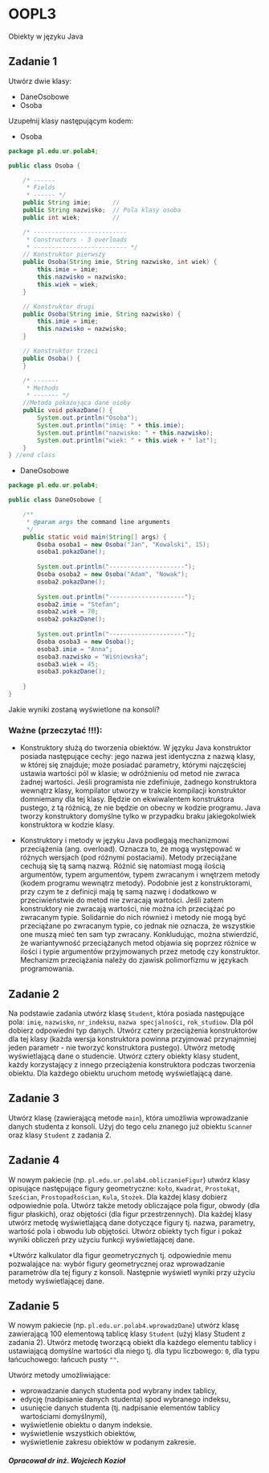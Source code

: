 ﻿# OOPL3
Obiekty w języku Java

## Zadanie 1
Utwórz dwie klasy:

* DaneOsobowe
* Osoba


Uzupełnij klasy następującym kodem:
* Osoba

```java
package pl.edu.ur.polab4;

public class Osoba {

    /* ------
     * Fields
     * ------ */
    public String imie;      //
    public String nazwisko;  // Pola klasy osoba
    public int wiek;         //

    /* --------------------------
     * Constructors - 3 overloads
     * -------------------------- */
    // Konstruktor pierwszy
    public Osoba(String imie, String nazwisko, int wiek) {
        this.imie = imie;
        this.nazwisko = nazwisko;
        this.wiek = wiek;
    }

    // Konstruktor drugi
    public Osoba(String imie, String nazwisko) {
        this.imie = imie;
        this.nazwisko = nazwisko;
    }

    // Konstruktor trzeci
    public Osoba() {
    }

    /* -------
     * Methods
     * ------- */
    //Metoda pokazująca dane osoby
    public void pokazDane() {
        System.out.println("Osoba");
        System.out.println("imię: " + this.imie);
        System.out.println("nazwisko: " + this.nazwisko);
        System.out.println("wiek: " + this.wiek + " lat");
    }
} //end class
```

* DaneOsobowe

```java
package pl.edu.ur.polab4;

public class DaneOsobowe {

    /**
     * @param args the command line arguments
     */
    public static void main(String[] args) {
        Osoba osoba1 = new Osoba("Jan", "Kowalski", 15);
        osoba1.pokazDane();
        
        System.out.println("---------------------");
        Osoba osoba2 = new Osoba("Adam", "Nowak");
        osoba2.pokazDane();
        
        System.out.println("---------------------");
        osoba2.imie = "Stefan";
        osoba2.wiek = 70;
        osoba2.pokazDane();
        
        System.out.println("---------------------");
        Osoba osoba3 = new Osoba();
        osoba3.imie = "Anna";
        osoba3.nazwisko = "Wiśniewska";
        osoba3.wiek = 45;
        osoba3.pokazDane();
        
    }
}

```

Jakie wyniki zostaną wyświetlone na konsoli?

### Ważne (przeczytać !!!):

* Konstruktory służą do tworzenia obiektów. W języku Java konstruktor posiada następujące cechy: jego nazwa jest identyczna z nazwą klasy, w której się znajduje; może posiadać parametry, którymi najczęściej ustawia wartości pól w klasie; w odróżnieniu od metod nie zwraca żadnej wartości. Jeśli programista nie zdefiniuje, żadnego konstruktora wewnątrz klasy, kompilator utworzy w trakcie kompilacji konstruktor domniemany dla tej klasy. Będzie on ekwiwalentem konstruktora pustego, z tą różnicą, że nie będzie on obecny w kodzie programu. Java tworzy konstruktory domyślne tylko w przypadku braku jakiegokolwiek konstruktora w kodzie klasy. 

* Konstruktory i metody w języku Java podlegają mechanizmowi przeciążenia (ang. overload). Oznacza to, że mogą występować w różnych wersjach (pod różnymi postaciami). Metody przeciążane cechują się tą samą nazwą. Różnić się natomiast mogą ilością argumentów, typem argumentów, typem zwracanym i wnętrzem metody (kodem programu wewnątrz metody). Podobnie jest z konstruktorami, przy czym te z definicji mają tę samą nazwę i dodatkowo w przeciwieństwie do metod nie zwracają wartości. Jeśli zatem konstruktory nie zwracają wartości, nie można ich przeciążać po zwracanym typie. Solidarnie do nich również i metody nie mogą być przeciążane po zwracanym typie, co jednak nie oznacza, że wszystkie one muszą mieć ten sam typ zwracany. Konkludując, można stwierdzić, że wariantywność przeciążanych metod objawia się poprzez różnice w ilości i typie argumentów przyjmowanych przez metodę czy konstruktor. Mechanizm przeciążania należy do zjawisk polimorfizmu w językach programowania.

## Zadanie 2
Na podstawie zadania utwórz klasę `Student`, która posiada następujące pola: `imię`, `nazwisko`, `nr_indeks`u, `nazwa specjalności`, `rok_studiow`. Dla pól dobierz odpowiedni typ danych. Utwórz cztery przeciążenia konstruktorów dla tej klasy (każda wersja konstruktora powinna przyjmować przynajmniej jeden parametr -  nie tworzyć konstruktora pustego). Utwórz metodę wyświetlającą dane o studencie. Utwórz cztery obiekty klasy student, każdy korzystający z innego przeciążenia konstruktora podczas tworzenia obiektu. Dla każdego obiektu uruchom metodę wyświetlającą dane.

## Zadanie 3
Utwórz klasę (zawierającą metode `main`), która umożliwia wprowadzanie danych studenta z konsoli. Użyj do tego celu znanego już obiektu `Scanne`r oraz klasy `Student` z zadania 2.

## Zadanie 4
W nowym pakiecie (np. `pl.edu.ur.polab4.obliczanieFigur`) utwórz klasy opisujące następujące figury geometryczne: `Koło`, `Kwadrat`, `Prostokąt`, `Sześcian`, `Prostopadłościan`, `Kula`, `Stożek`. Dla każdej klasy dobierz odpowiednie pola. Utwórz także metody obliczające pola figur, obwody (dla figur płaskich), oraz objętości (dla figur przestrzennych). Dla każdej klasy utwórz metodę wyświetlającą dane dotyczące figury tj. nazwa, parametry, wartość pola i obwodu lub objętości. Utwórz obiekty tych figur i pokaż wyniki obliczeń przy użyciu funkcji wyświetlającej dane.

*Utwórz kalkulator dla figur geometrycznych tj. odpowiednie menu pozwalające na: wybór figury geometrycznej oraz wprowadzanie parametrów dla tej figury z konsoli. Następnie wyświetl wyniki przy użyciu metody wyświetlającej dane. 

## Zadanie 5
W nowym pakiecie (np. `pl.edu.ur.polab4.wprowadzDane`) utwórz klasę zawierającą 100 elementową tablicę klasy `Student` (użyj klasy Student z zadania 2). Utwórz metodę tworzącą obiekt dla każdego elementu tablicy i ustawiającą domyślne wartości dla niego tj. dla typu liczbowego: `0`, dla typu łańcuchowego: łańcuch pusty `""`.

Utwórz metody umożliwiające:

*	wprowadzanie danych studenta pod wybrany index tablicy,
*	edycję (nadpisanie danych studenta) spod wybranego indeksu,
*	usunięcie danych studenta (tj. nadpisanie elementów tablicy wartościami domyślnymi),
*	wyświetlenie obiektu o danym indeksie.
*	wyświetlenie wszystkich obiektów,
*	wyświetlenie zakresu obiektów w podanym zakresie.   

 

##### Opracował dr inż. Wojciech Kozioł
